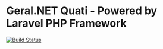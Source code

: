 # Geral.NET Quati - Powered by Laravel PHP Framework

[![Build Status](https://travis-ci.org/geralnet/quati.svg?branch=master)](https://travis-ci.org/geralnet/quati)
